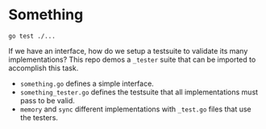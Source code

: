 # Something

```
go test ./...
```

If we have an interface, how do we setup a testsuite to validate its many implementations?
This repo demos a `_tester` suite that can be imported to accomplish this task.

- `something.go` defines a simple interface.
- `something_tester.go` defines the testsuite that all implementations must pass to be valid.
- `memory` and `sync` different implementations with `_test.go` files that use the testers.

